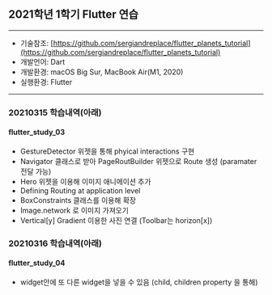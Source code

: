 ## 2021학년 1학기 Flutter 연습

---

- 기술참조: [https://github.com/sergiandreplace/flutter_planets_tutorial](https://github.com/sergiandreplace/flutter_planets_tutorial)
- 개발언어: Dart
- 개발환경: macOS Big Sur, MacBook Air(M1, 2020)
- 실행환경: Flutter

---

### 20210315 학습내역(아래)
#### flutter_study_03
- GestureDetector 위젯을 통해 phyical interactions 구현
- Navigator 클래스로 받아 PageRoutBuilder 위젯으로 Route 생성 (paramater 전달 가능)
- Hero 위젯을 이용해 이미지 애니메이션 추가
- Defining Routing at application level
- BoxConstraints 클래스를 이용해 확장
- Image.network 로 이미지 가져오기
- Vertical[y] Gradient 이용한 사진 연결 (Toolbar는 horizon[x])

### 20210316 학습내역(아래)
#### flutter_study_04
- widget안에 또 다른 widget을 넣을 수 있음 (child, children property 을 통해)

